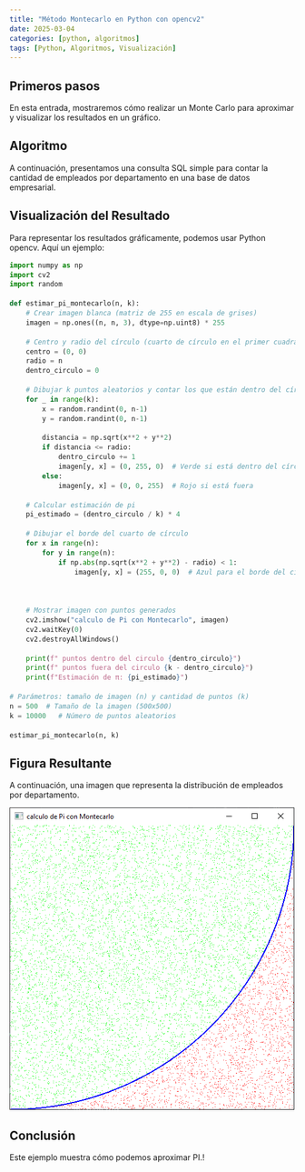 ```yaml
---
title: "Método Montecarlo en Python con opencv2"
date: 2025-03-04
categories: [python, algoritmos]
tags: [Python, Algoritmos, Visualización]
---
```


## Primeros pasos
En esta entrada, mostraremos cómo realizar un Monte Carlo para aproximar y visualizar los resultados en un gráfico.

## Algoritmo
A continuación, presentamos una consulta SQL simple para contar la cantidad de empleados por departamento en una base de datos empresarial.

## Visualización del Resultado
Para representar los resultados gráficamente, podemos usar Python opencv. Aquí un ejemplo:

```python
import numpy as np
import cv2
import random

def estimar_pi_montecarlo(n, k):
    # Crear imagen blanca (matriz de 255 en escala de grises)
    imagen = np.ones((n, n, 3), dtype=np.uint8) * 255
    
    # Centro y radio del círculo (cuarto de círculo en el primer cuadrante)
    centro = (0, 0)
    radio = n
    dentro_circulo = 0
    
    # Dibujar k puntos aleatorios y contar los que están dentro del círculo
    for _ in range(k):
        x = random.randint(0, n-1)
        y = random.randint(0, n-1)
        
        distancia = np.sqrt(x**2 + y**2)
        if distancia <= radio:
            dentro_circulo += 1
            imagen[y, x] = (0, 255, 0)  # Verde si está dentro del círculo
        else:
            imagen[y, x] = (0, 0, 255)  # Rojo si está fuera
    
    # Calcular estimación de pi
    pi_estimado = (dentro_circulo / k) * 4
    
    # Dibujar el borde del cuarto de círculo
    for x in range(n):
        for y in range(n):
            if np.abs(np.sqrt(x**2 + y**2) - radio) < 1:
                imagen[y, x] = (255, 0, 0)  # Azul para el borde del círculo
    
    
    
    # Mostrar imagen con puntos generados
    cv2.imshow("calculo de Pi con Montecarlo", imagen)
    cv2.waitKey(0)
    cv2.destroyAllWindows()
    
    print(f" puntos dentro del circulo {dentro_circulo}")
    print(f" puntos fuera del circulo {k - dentro_circulo}")
    print(f"Estimación de π: {pi_estimado}")

# Parámetros: tamaño de imagen (n) y cantidad de puntos (k)
n = 500  # Tamaño de la imagen (500x500)
k = 10000   # Número de puntos aleatorios

estimar_pi_montecarlo(n, k)

```

## Figura Resultante
A continuación, una imagen que representa la distribución de empleados por departamento.

![Resultado Gráfico](img/monte_carlo_python_opencv.png)

## Conclusión
Este ejemplo muestra cómo podemos aproximar PI.!
